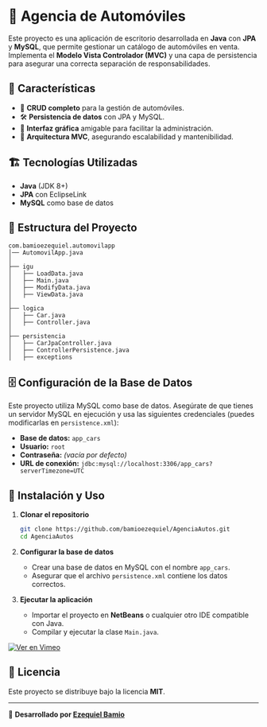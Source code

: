 # 🚗 Agencia de Automóviles

Este proyecto es una aplicación de escritorio desarrollada en **Java** con **JPA** y **MySQL**, que permite gestionar un catálogo de automóviles en venta. Implementa el **Modelo Vista Controlador (MVC)** y una capa de persistencia para asegurar una correcta separación de responsabilidades.

## 📌 Características

- 📝 **CRUD completo** para la gestión de automóviles.
- 🛠️ **Persistencia de datos** con JPA y MySQL.
- 🎨 **Interfaz gráfica** amigable para facilitar la administración.
- 📂 **Arquitectura MVC**, asegurando escalabilidad y mantenibilidad.

## 🏗️ Tecnologías Utilizadas

- **Java** (JDK 8+)
- **JPA** con EclipseLink
- **MySQL** como base de datos

## 📂 Estructura del Proyecto

```
com.bamioezequiel.automovilapp
│── AutomovilApp.java
│
├── igu
│   ├── LoadData.java
│   ├── Main.java
│   ├── ModifyData.java
│   ├── ViewData.java
│
├── logica
│   ├── Car.java
│   ├── Controller.java
│
├── persistencia
│   ├── CarJpaController.java
│   ├── ControllerPersistence.java
│   ├── exceptions
```

## 🗄️ Configuración de la Base de Datos

Este proyecto utiliza MySQL como base de datos. Asegúrate de que tienes un servidor MySQL en ejecución y usa las siguientes credenciales (puedes modificarlas en `persistence.xml`):

- **Base de datos:** `app_cars`
- **Usuario:** `root`
- **Contraseña:** *(vacía por defecto)*
- **URL de conexión:** `jdbc:mysql://localhost:3306/app_cars?serverTimezone=UTC`

## 🚀 Instalación y Uso

1. **Clonar el repositorio**
   ```sh
   git clone https://github.com/bamioezequiel/AgenciaAutos.git
   cd AgenciaAutos
   ```
2. **Configurar la base de datos**
   - Crear una base de datos en MySQL con el nombre `app_cars`.
   - Asegurar que el archivo `persistence.xml` contiene los datos correctos.

3. **Ejecutar la aplicación**
   - Importar el proyecto en **NetBeans** o cualquier otro IDE compatible con Java.
   - Compilar y ejecutar la clase `Main.java`.

[![Ver en Vimeo](https://img.shields.io/badge/Ver%20en-Vimeo-blue?style=for-the-badge&logo=vimeo)](https://vimeo.com/1059338888/e4aae87454)

## 📜 Licencia

Este proyecto se distribuye bajo la licencia **MIT**.

---

📌 **Desarrollado por [Ezequiel Bamio](https://github.com/bamioezequiel)**
